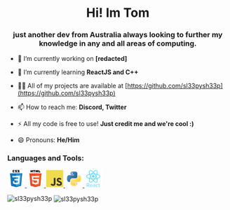 <h1 align="center">Hi! Im Tom</h1>
<h3 align="center">just another dev from Australia always looking to further my knowledge in any and all areas of computing.</h3>

- 🔭 I’m currently working on **[redacted]**

- 🌱 I’m currently learning **ReactJS and C++**

- 👨‍💻 All of my projects are available at [https://github.com/sl33pysh33p](https://github.com/sl33pysh33p)

- 📫 How to reach me: **Discord, Twitter**

- ⚡ All my code is free to use! **Just credit me and we're cool :)**

- 😄 Pronouns: **He/Him**

<p align="left">
</p>

<h3 align="left">Languages and Tools:</h3>
<p align="left"> <a href="https://www.w3schools.com/css/" target="_blank" rel="noreferrer"> <img src="https://raw.githubusercontent.com/devicons/devicon/master/icons/css3/css3-original-wordmark.svg" alt="css3" width="40" height="40"/> </a> <a href="https://www.w3.org/html/" target="_blank" rel="noreferrer"> <img src="https://raw.githubusercontent.com/devicons/devicon/master/icons/html5/html5-original-wordmark.svg" alt="html5" width="40" height="40"/> </a> <a href="https://developer.mozilla.org/en-US/docs/Web/JavaScript" target="_blank" rel="noreferrer"> <img src="https://raw.githubusercontent.com/devicons/devicon/master/icons/javascript/javascript-original.svg" alt="javascript" width="40" height="40"/> </a> <a href="https://www.python.org" target="_blank" rel="noreferrer"> <img src="https://raw.githubusercontent.com/devicons/devicon/master/icons/python/python-original.svg" alt="python" width="40" height="40"/> </a> <a href="https://reactjs.org/" target="_blank" rel="noreferrer"> <img src="https://raw.githubusercontent.com/devicons/devicon/master/icons/react/react-original-wordmark.svg" alt="react" width="40" height="40"/> </a> </p>

<p><img align="left" src="https://github-readme-stats.vercel.app/api/top-langs?username=sl33pysh33p&show_icons=true&theme=dark&locale=en&layout=compact" alt="sl33pysh33p" /></p>

<p>&nbsp;<img align="center" src="https://github-readme-stats.vercel.app/api?username=sl33pysh33p&show_icons=true&theme=dark&locale=en" alt="sl33pysh33p" /></p>
